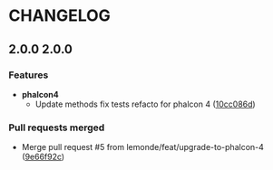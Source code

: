 # CHANGELOG

## 2.0.0 2.0.0 


### Features

  - **phalcon4**
    - Update methods fix tests refacto for phalcon 4
  ([10cc086d](https://github.com/lemonde/phalcon-abtest/commit/10cc086d104d9147d6af8bc1610069884b82b3b7))




### Pull requests merged
  - Merge pull request #5 from lemonde/feat/upgrade-to-phalcon-4
  ([9e66f92c](https://github.com/lemonde/phalcon-abtest/commit/fefd3c66cf810d758b8f819cf96c8adbefd9f30b))





